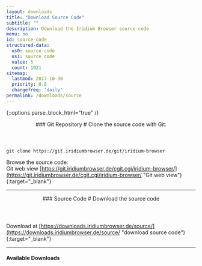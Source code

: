 ```yaml
---
layout: downloads
title: "Download Source Code"
subtitle: ""
description: Download the Iridium Browser source code
menu: no
id: source-code
structured-data:
  os0: source code
  os1: source code
  value: 5
  count: 1021
sitemap:
  lastmod: 2017-10-30
  priority: 0.8
  changefreq: 'daily'
permalink: /downloads/source
---
```


{::options parse_block_html="true" /}
<div class="container 50%">
<div class="icon dl fa-github"></div>
<header>
### Git Repository #
Clone the source code with Git:
</header>

	git clone https://git.iridiumbrowser.de/git/iridium-browser

Browse the source code:  
Git web view
[https://git.iridiumbrowser.de/cgit.cgi/iridium-browser/](https://git.iridiumbrowser.de/cgit.cgi/iridium-browser/ "Git web view"){:target="_blank"}

---

<div class="icon dl fa-code"></div>
<header>
### Source Code #
Download the source code
</header>

Download at [https://downloads.iridiumbrowser.de/source/](https://downloads.iridiumbrowser.de/source/ "download source code"){:target="_blank"}

</div>

---

#### Available Downloads #
